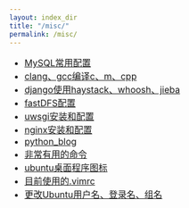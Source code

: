 ```yaml
---
layout: index_dir
title: "/misc/"
permalink: /misc/
---
```


<!-- directory_listing Further reading: -->
<ul style='font-size:16px;'>
    <li><a target='blank' href='/misc/mysql_config'>MySQL常用配置</a></li>
    <li><a target='blank' href='/misc/clang_gcc_compile_c_m_cpp'>clang、gcc编译c、m、cpp</a></li>
    <li><a target='blank' href='/misc/django-haystack+whoosh+jiaba'>django使用haystack、whoosh、jieba</a></li>
    <li><a target='blank' href='/misc/fastDFS_cnfig'>fastDFS配置</a></li>
    <li><a target='blank' href='/misc/uwsgi_cnfig'>uwsgi安装和配置</a></li>
    <li><a target='blank' href='/misc/nginx_config'>nginx安装和配置</a></li>
    <li><a target='blank' href='/misc/python_blog'>python_blog</a></li>
    <li><a target='blank' href='/misc/useful_command'>非常有用的命令</a></li>
    <li><a target='blank' href='/misc/ubuntu_desktop_app'>ubuntu桌面程序图标</a></li>
    <li><a target='blank' href='/misc/current_vimrc'>目前使用的.vimrc</a></li>
    <li><a target='blank' href='/misc/change_username'>更改Ubuntu用户名、登录名、组名</a></li>
</ul>
